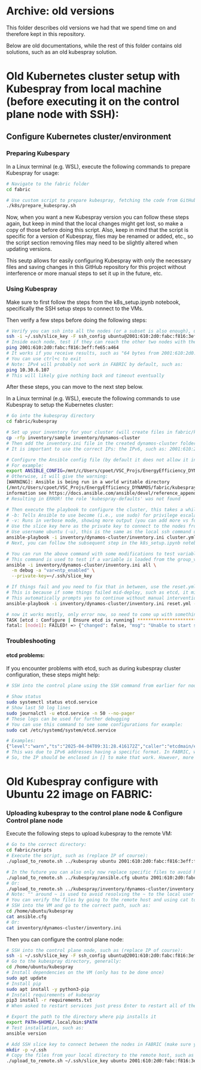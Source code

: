 # Archive: old versions
This folder describes old versions we had that we spend time on and therefore kept in this repository.

Below are old documentations, while the rest of this folder contains old solutions, such as an old kubespray solution.

# Old Kubernetes cluster setup with Kubespray from local machine (before executing it on the control plane node with SSH):
## Configure Kubernetes cluster/environment
### Preparing Kubespary
In a Linux terminal (e.g. WSL), execute the following commands to prepare Kubespray for usage:
```sh
# Navigate to the fabric folder
cd fabric

# Use custom script to prepare kubespray, fetching the code from GitHub and cleaning up unnecessary files
./k8s/prepare_kubespray.sh
```
Now, when you want a new Kubespray version you can follow these steps again, but keep in mind that the local changes might get lost, so make a copy of those before doing this script.  Also, keep in mind that the script is specific for a version of Kubespray, files may be renamed or added, etc., so the script section removing files may need to be slightly altered when updating versions.

This seutp allows for easily configuring Kubespray with only the necessary files and saving changes in this GitHub repository for this project without interference or more manual steps to set it up in the future, etc.

### Using Kubespray
Make sure to first follow the steps from the k8s_setup.ipynb notebook, specifically the SSH setup steps to connect to the VMs.

Then verify a few steps before doing the following steps:
```sh
# Verify you can ssh into all the nodes (or a subset is also enough), using the commands provided from the Notebook step (see steps in notebook), such as:
ssh -i ~/.ssh/slice_key -F ssh_config ubuntu@2001:610:2d0:fabc:f816:3eff:fe65:a464
# Inside each node, test if they can reach the other two nodes with the IP address, such as:
ping 2001:610:2d0:fabc:f816:3eff:fe65:a464
# It works if you receive results, such as "64 bytes from 2001:610:2d0:fabc:f816:3eff:fe95:d90f: icmp_seq=1 ttl=64 time=0.402 ms" 
# You can use ctrl+c to exit
# Note: IPv4 will probably not work in FABRIC by default, such as:
ping 10.30.6.107
# This will likely give nothing back and timeout eventually
```
After these steps, you can move to the next step below.

In a Linux terminal (e.g. WSL), execute the following commands to use Kubespray to setup the Kubernetes cluster:
```sh
# Go into the kubespray directory
cd fabric/kubespray

# Set up your inventory for your cluster (will create files in fabric/kubespray/inventory/x)
cp -rfp inventory/sample inventory/dynamos-cluster
# Then add the inventory.ini file in the created dynamos-cluster folder. The k8s_setup.ipynb notebook gets the necessary information
# It is important to use the correct IPs: the IPv6, such as: 2001:610:2d0:fabc:f816:3eff:fe65:a464, since it is not reachable with the IPv4 in FABRIC by default.

# Configure the Ansible config file (by default it does not allow it in the working directory: https://docs.ansible.com/ansible/devel/reference_appendices/config.html#cfg-in-world-writable-dir)
# For example:
export ANSIBLE_CONFIG=/mnt/c/Users/cpoet/VSC_Projs/EnergyEfficiency_DYNAMOS/fabric/kubespray/ansible.cfg
# Otherwise, it will give the warning: 
[WARNING]: Ansible is being run in a world writable directory
(/mnt/c/Users/cpoet/VSC_Projs/EnergyEfficiency_DYNAMOS/fabric/kubespray), ignoring it as an ansible.cfg source. For more
information see https://docs.ansible.com/ansible/devel/reference_appendices/config.html#cfg-in-world-writable-dir
# Resulting in ERROR! the role 'kubespray-defaults' was not found

# Then execute the playbook to configure the cluster, this takes a while to execute, the more nodes the longer it takes
# -b: Tells Ansible to use become (i.e., use sudo) for privilege escalation on remote machines
# -v: Runs in verbose mode, showing more output (you can add more vs for even more detail, like -vv or -vvv)
# Use the slice key here as the private key to connect to the nodes from the slice in FABRIC
# Use username ubuntu (-u), this is the same as the local ssh command used to log into the VM
ansible-playbook -i inventory/dynamos-cluster/inventory.ini cluster.yml -b -v --private-key=~/.ssh/slice_key -u ubuntu
# Next, you can follow the subsequent step in the k8s_setup.ipynb notebook

# You can run the above command with some modifications to test variables, such as:
# This command is used to test if a variable is loaded from the group_vars in the inventory file (you can change all to a more specific one such as node1) 
ansible -i inventory/dynamos-cluster/inventory.ini all \
  -m debug -a "var=ntp_enabled" \
  --private-key=~/.ssh/slice_key

# If things fail and you need to fix that in between, use the reset.yml to reset the cluster first before trying again the above command
# This is because if some things failed mid-deploy, such as etcd, it might conflict/skip important files, etc.
# This automatically prompts yes to continue without manual intervention required
ansible-playbook -i inventory/dynamos-cluster/inventory.ini reset.yml -b -v --private-key=~/.ssh/slice_key -u ubuntu -e reset_confirmation=yes

# now it works mostly, only error now, so need to come up with something else:
TASK [etcd : Configure | Ensure etcd is running] ********************************************************************************************************************************************
fatal: [node1]: FAILED! => {"changed": false, "msg": "Unable to start service etcd: Job for etcd.service failed because the control process exited with error code.\nSee \"systemctl status etcd.service\" and \"journalctl -xe\" for details.\n"}
```

### Troubleshooting
#### etcd problems:
If you encounter problems with etcd, such as during kubespray cluster configuration, these steps might help:
```sh
# SSH into the control plane using the SSH command from earlier for node1

# Show status
sudo systemctl status etcd.service
# Show last 50 log lines
sudo journalctl -u etcd.service -n 50 --no-pager
# These logs can be used for further debugging
# You can use this command to see some configurations for example:
sudo cat /etc/systemd/system/etcd.service

# Examples:
{"level":"warn","ts":"2025-04-04T09:31:28.416172Z","caller":"etcdmain/etcd.go:75","msg":"failed to verify flags","error":"invalid value \"https://2001:610:2d0:fabc:f816:3eff:fe65:a464:2380\" for ETCD_LISTEN_PEER_URLS: URL address does not have the form \"host:port\": https://2001:610:2d0:fabc:f816:3eff:fe65:a464:2380"}
# This was due to IPv6 addresses having a specific format. In FABRIC, we use IPv6, such as: 2001:610:2d0:fabc:f816:3eff:fe65:a464
# So, the IP should be enclosed in [] to make that work. However, more broad problems with using IPv6 was discovered, so a different solution was done, which is now the current setup.
```

# Old Kubespray configure with Ubuntu 22 image on FABRIC:
### Uploading kubespray to the control plane node & Configure Control plane node
Execute the following steps to upload kubespray to the remote VM:
```sh
# Go to the correct directory:
cd fabric/scripts
# Execute the script, such as (replace IP of course):
./upload_to_remote.sh ../kubespray ubuntu 2001:610:2d0:fabc:f816:3eff:feba:b846 ~/.ssh/slice_key ../fabric_config/ssh_config

# In the future you can also only now replace specific files to avoid having to reupload the whole directory, such as (replace IP of course):
./upload_to_remote.sh ../kubespray/ansible.cfg ubuntu 2001:610:2d0:fabc:f816:3eff:feba:b846 ~/.ssh/slice_key ../fabric_config/ssh_config "~/kubespray"
# Or:
./upload_to_remote.sh ../kubespray/inventory/dynamos-cluster/inventory.ini ubuntu 2001:610:2d0:fabc:f816:3eff:fe0f:e479 ~/.ssh/slice_key ../fabric_config/ssh_config "~/kubespray/inventory/dynamos-cluster"
# Note: "" around ~ is used to avoid resolving the ~ to the local user's home directory (see explanation in the script)
# You can verify the files by going to the remote host and using cat to view the file for example, such as:
# SSH into the VM and go to the correct path, such as:
cd /home/ubuntu/kubespray
cat ansible.cfg
# Or:
cat inventory/dynamos-cluster/inventory.ini
```

Then you can configure the control plane node:
```sh
# SSH into the control plane node, such as (replace IP of course):
ssh -i ~/.ssh/slice_key -F ssh_config ubuntu@2001:610:2d0:fabc:f816:3eff:fe65:a464
# Go to the kubespray directory, generally:
cd /home/ubuntu/kubespray
# Install dependencies on the VM (only has to be done once)
sudo apt update
# Install pip
sudo apt install -y python3-pip
# Install requirements of kubespray
pip3 install -r requirements.txt
# When asked to restart services just press Enter to restart all of them.

# Export the path to the directory where pip installs it
export PATH=$HOME/.local/bin:$PATH
# Test installation, such as:
ansible version

# Add SSH slice key to connect between the nodes in FABRIC (make sure you followed the SSH config steps from the k8s_setup.ipynb notebook):
mkdir -p ~/.ssh
# Copy the files from your local directory to the remote host, such as (replace IP of course):
./upload_to_remote.sh ~/.ssh/slice_key ubuntu 2001:610:2d0:fabc:f816:3eff:feba:b846 ~/.ssh/slice_key ../fabric_config/ssh_config "~/.ssh"
```